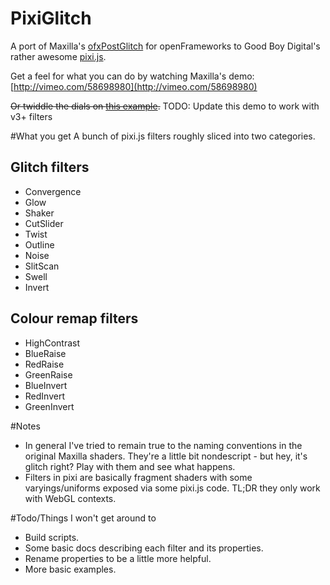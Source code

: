 PixiGlitch
==========
A port of Maxilla's [ofxPostGlitch](https://github.com/maxillacult/ofxPostGlitch) for openFrameworks to Good Boy Digital's rather awesome [pixi.js](https://github.com/GoodBoyDigital/pixi.js).

Get a feel for what you can do by watching Maxilla's demo:
[http://vimeo.com/58698980](http://vimeo.com/58698980)

~~Or twiddle the dials on [this example](https://cdn.rawgit.com/ktingvoar/PixiGlitch/master/examples/dashboard/index.html).~~ TODO: Update this demo to work with v3+ filters

#What you get
A bunch of pixi.js filters roughly sliced into two categories.

## Glitch filters
- Convergence
- Glow
- Shaker
- CutSlider
- Twist
- Outline
- Noise
- SlitScan
- Swell
- Invert

## Colour remap filters
- HighContrast
- BlueRaise
- RedRaise
- GreenRaise
- BlueInvert
- RedInvert
- GreenInvert

#Notes
- In general I've tried to remain true to the naming conventions in the original Maxilla shaders. They're a little bit nondescript - but hey, it's glitch right? Play with them and see what happens.
- Filters in pixi are basically fragment shaders with some varyings/uniforms exposed via some pixi.js code. TL;DR they only work with WebGL contexts.

#Todo/Things I won't get around to
- Build scripts.
- Some basic docs describing each filter and its properties.
- Rename properties to be a little more helpful.
- More basic examples.
